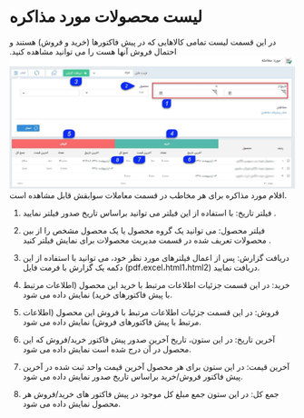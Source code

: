 # لیست محصولات مورد مذاکره
در این قسمت لیست تمامی کالاهایی که در پیش فاکتورها (خرید و فروش) هستند و احتمال فروش آنها هست را می توانید مشاهده کنید.
![محصولات مورد مذاکره](./Images/TransactionedProducts.jpg)
 اقلام مورد مذاکره برای هر مخاطب در قسمت معاملات سوابقش قابل مشاهده است.
1. فیلتر تاریخ: با استفاده از این فیلتر می توانید براساس تاریخ صدور فیلتر نمایید .

2. فیلتر محصول: می توانید یک گروه محصول یا یک محصول مشخص را از بین محصولات تعریف شده در قسمت مدیریت محصولات برای نمایش فیلتر کنید .

3. دریافت گزارش: پس از اعمال فیلترهای مورد نظر خود، می توانید با استفاده از این دکمه یک گزارش با فرمت فایل (pdf،excel،html1،html2) دریافت نمایید.

4. خرید: در این قسمت جزئیات اطلاعات مرتبط با خرید این محصول (اطلاعات مرتبط با پیش فاکتورهای خرید) نمایش داده می شود.

5. فروش: در این قسمت جزئیات اطلاعات مرتبط با فروش این محصول (اطلاعات مرتبط با پیش فاکتورهای فروش) نمایش داده می شود.

6. آخرین تاریخ: در این ستون، تاریخ آخرین صدور پیش فاکتور خرید/فروش که این محصول در آن درج شده است نمایش داده می شود.

7. آخرین قیمت: در این ستون برای هر محصول آخرین قیمت واحد ثبت شده در آخرین پیش فاکتور فروش/خرید براساس تاریخ صدور نمایش داده می شود.

8. جمع کل: در این ستون جمع مبلغ کل موجود در پیش فاکتور های خرید/فروش هر محصول نمایش داده می شود.